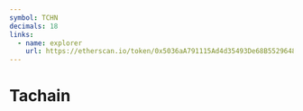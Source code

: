 ```yaml
---
symbol: TCHN
decimals: 18
links:
  - name: explorer
    url: https://etherscan.io/token/0x5036aA791115Ad4d35493De68B5529648A36De8e
---
```


# Tachain
